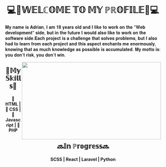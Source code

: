 <h1 align="center">💻🙂𝕎𝔼𝕃ℂ𝕆𝕄𝔼 𝕋𝕆 𝕄𝕐 ℙℝ𝕆𝔽𝕀𝕃𝔼🙂💻</h1>

<p align="left">𝐌𝐲 𝐧𝐚𝐦𝐞 𝐢𝐬 𝐀𝐝𝐫𝐢𝐚𝐧, 𝐈 𝐚𝐦 𝟏𝟖 𝐲𝐞𝐚𝐫𝐬 𝐨𝐥𝐝 𝐚𝐧𝐝 𝐈 𝐥𝐢𝐤𝐞 𝐭𝐨 𝐰𝐨𝐫𝐤 𝐨𝐧 𝐭𝐡𝐞 "𝐖𝐞𝐛 𝐝𝐞𝐯𝐞𝐥𝐨𝐩𝐦𝐞𝐧𝐭" 𝐬𝐢𝐝𝐞, 𝐛𝐮𝐭 𝐢𝐧 𝐭𝐡𝐞 𝐟𝐮𝐭𝐮𝐫𝐞 𝐈 𝐰𝐨𝐮𝐥𝐝 𝐚𝐥𝐬𝐨 𝐥𝐢𝐤𝐞 𝐭𝐨 𝐰𝐨𝐫𝐤 𝐨𝐧 𝐭𝐡𝐞 𝐬𝐨𝐟𝐭𝐰𝐚𝐫𝐞 𝐬𝐢𝐝𝐞.𝐄𝐚𝐜𝐡 𝐩𝐫𝐨𝐣𝐞𝐜𝐭 𝐢𝐬 𝐚 𝐜𝐡𝐚𝐥𝐥𝐞𝐧𝐠𝐞 𝐭𝐡𝐚𝐭 𝐬𝐨𝐥𝐯𝐞𝐬 𝐩𝐫𝐨𝐛𝐥𝐞𝐦𝐬, 𝐛𝐮𝐭 𝐈 𝐚𝐥𝐬𝐨 𝐡𝐚𝐝 𝐭𝐨 𝐥𝐞𝐚𝐫𝐧 𝐟𝐫𝐨𝐦 𝐞𝐚𝐜𝐡 𝐩𝐫𝐨𝐣𝐞𝐜𝐭 𝐚𝐧𝐝 𝐭𝐡𝐢𝐬 𝐚𝐬𝐩𝐞𝐜𝐭 𝐞𝐧𝐜𝐡𝐚𝐧𝐭𝐬 𝐦𝐞 𝐞𝐧𝐨𝐫𝐦𝐨𝐮𝐬𝐥𝐲, 𝐤𝐧𝐨𝐰𝐢𝐧𝐠 𝐭𝐡𝐚𝐭 𝐚𝐬 𝐦𝐮𝐜𝐡 𝐤𝐧𝐨𝐰𝐥𝐞𝐝𝐠𝐞 𝐚𝐬 𝐩𝐨𝐬𝐬𝐢𝐛𝐥𝐞 𝐢𝐬 𝐚𝐜𝐜𝐮𝐦𝐮𝐥𝐚𝐭𝐞𝐝. 𝐌𝐲 𝐦𝐨𝐭𝐭𝐨 𝐢𝐬: 𝐲𝐨𝐮 𝐝𝐨𝐧'𝐭 𝐫𝐢𝐬𝐤, 𝐲𝐨𝐮 𝐝𝐨𝐧'𝐭 𝐰𝐢𝐧.</p>
<img align="right" width="450" height="250" src="https://images.unsplash.com/photo-1571171637578-41bc2dd41cd2?ixlib=rb-1.2.1&ixid=MnwxMjA3fDB8MHxwaG90by1wYWdlfHx8fGVufDB8fHx8&auto=format&fit=crop&w=1000&q=80">
</div>

<h2 align="center">📜𝕄𝕪 𝕊𝕜𝕚𝕝𝕝𝕤📜</h2>
<h4 align="center"> HTML |  CSS |  Javascript |  PHP</h4>

<h2 align="center">🔜𝕀𝕟 ℙ𝕣𝕠𝕘𝕣𝕖𝕤𝕤🔜</h2>
<h4 align="center">SCSS | React | Laravel | Python</h4>
